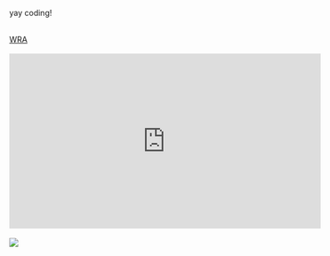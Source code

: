 <!DOCTYPE html>
<html lang="en" dir="ltr">
  <head>
    <meta charset="utf-8">
    <title>Home</title>
  </head>
  <body>
    <p> yay coding! </p>
    <br>
    <a href=https://www.wra.net> WRA </a>
    <br><br>
    <iframe width="560" height="315" src="https://www.youtube.com/embed/1PLBmUVYYeg" frameborder="0" allow="accelerometer; autoplay; encrypted-media; gyroscope; picture-in-picture" allowfullscreen></iframe>
    <br> <br>
    <img src="smile.jpg">
  </body>
</html>
